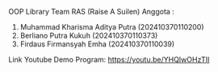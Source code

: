 OOP Library Team RAS (Raise A Suilen)
Anggota :
1. Muhammad Kharisma Aditya Putra (202410370110200)
2. Berliano Putra Kukuh (202410370110373)
3. Firdaus Firmansyah Emha (202410370110039)

Link Youtube Demo Program:
https://youtu.be/YHQIwOHzTII
